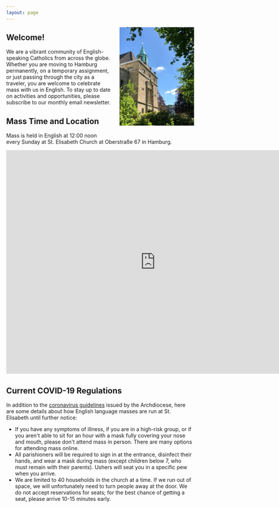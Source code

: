 ```yaml
---
layout: page
---
```


<img src="assets/images/home.jpg" alt="St. Elisabeth Church in Hamburg" style="width: 200px; float: right; margin: 0 0 20px 20px;">

## Welcome!
We are a vibrant community of English-speaking Catholics from across the globe. Whether you are moving to Hamburg permanently, on a temporary assignment, or just passing through the city as a traveler, you are welcome to celebrate mass with us in English. To stay up to date on activities and opportunities, please subscribe to our monthly email newsletter.

## Mass Time and Location
Mass is held in English at 12:00 noon every Sunday at St. Elisabeth Church at Oberstraße 67 in Hamburg.

<div class="map-responsive">
  <iframe width="800" height="600" id="gmap_canvas" src="https://maps.google.com/maps?q=Kath.%20Kirchengemeinde%20St.%20Elisabeth%20Hamburg&t=&z=13&ie=UTF8&iwloc=&output=embed" frameborder="0" scrolling="no" marginheight="0" marginwidth="0"></iframe>
</div>

<div class="notice">
  <h2>Current COVID-19 Regulations</h2>
  <p>In addition to the <a href="https://www.erzbistum-hamburg.de/Themenbereich-Corona_Coronavirus-Erzbistum-Hamburg">coronavirus guidelines</a> issued by the Archdiocese, here are some details about how English language masses are run at St. Elisabeth until further notice:</p>
  <ul>
    <li>If you have any symptoms of illness, if you are in a high-risk group, or if you aren't able to sit for an hour with a mask fully covering your nose and mouth, please don't attend mass in person. There are many options for attending mass online.</li>
    <li>All parishioners will be required to sign in at the entrance, disinfect their hands, and wear a mask during mass (except children below 7, who must remain with their parents). Ushers will seat you in a specific pew when you arrive.</li>
    <li>We are limited to 40 households in the church at a time. If we run out of space, we will unfortunately need to turn people away at the door. We do not accept reservations for seats; for the best chance of getting a seat, please arrive 10-15 minutes early.</li>
  </ul>
</div>

